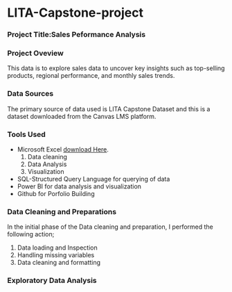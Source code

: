 # LITA-Capstone-project

### Project Title:Sales Peformance Analysis 

### Project Oveview
This data is to explore sales data to uncover key insights such as top-selling products, regional performance, and monthly sales trends.

### Data Sources
The primary source of data used is LITA Capstone Dataset and this is a dataset downloaded from the Canvas LMS platform.

### Tools Used
- Microsoft Excel [download Here](https://www.microsoft.com).
  1. Data cleaning
  2. Data Analysis
  3. Visualization
- SQL-Structured Query Language for querying of data
- Power BI for data analysis and visualization
- Github for Porfolio Building

### Data Cleaning and Preparations
In the initial phase of the Data cleaning and preparation, I performed the following action;
1. Data loading and Inspection
2. Handling missing variables
3. Data cleaning and formatting

### Exploratory Data Analysis
